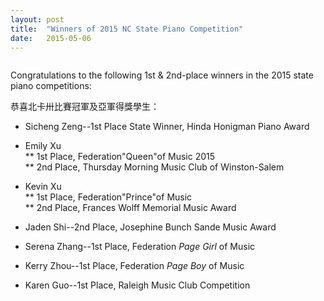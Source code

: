 ```yaml
---
layout: post
title:  "Winners of 2015 NC State Piano Competition"
date:   2015-05-06
---
```


<img src="{{ '/assets/img/2015-NC-Federation-Royalty-winners.jpg' | prepend: site.baseurl }}" alt="">

Congratulations to the following 1st & 2nd-place winners in the 2015 state piano competitions:  

恭喜北卡卅比賽冠軍及亞軍得獎學生：

* Sicheng Zeng--1st Place State Winner, Hinda Honigman Piano Award  

* Emily Xu  
** 1st Place, Federation"Queen"of Music  2015  
** 2nd Place, Thursday Morning Music Club of Winston-Salem  

* Kevin Xu  
** 1st Place, Federation"Prince"of Music  
** 2nd Place, Frances Wolff Memorial Music Award

* Jaden Shi--2nd Place, Josephine Bunch Sande Music Award  

* Serena Zhang--1st Place, Federation _Page Girl_ of Music  

* Kerry Zhou--1st Place, Federation _Page Boy_ of Music  

* Karen Guo--1st Place, Raleigh Music Club Competition
